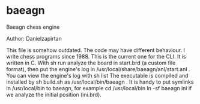 # baeagn
Baeagn chess engine 

Author: Danielzapirtan

This file is somehow outdated.
The code may have different behaviour.
I write chess programs since 1988.
This is the current one for the CLI.
It is written in C.
With
    sh run
analyze the board in start.brd (a custom file format),
then put the engine's log in
    /usr/local/share/baeagn/anl/start.anl
.
You can view the engine's log with
    sh list
The executable is compiled and installed by
    sh build.sh
as
    /usr/local/bin/baeagn
.
It is handy to put symlinks in
    /usr/local/bin
to baeagn, for example
    cd /usr/local/bin
    ln -sf baeagn ini
if we analyze the initial position (ini.brd).


